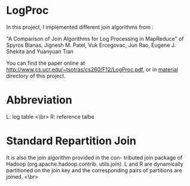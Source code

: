 LogProc
=======
In this project, I implemented different join algorithms from : 

"A Comparison of Join Algorithms for Log Processing in MapReduce" of Spyros Blanas, Jignesh M. Patel, Vuk Ercegovac, Jun Rao, Eugene J. Shekita and Yuanyuan Tian

You can find the paper online at http://www.cs.ucr.edu/~tsotras/cs260/F12/LogProc.pdf, or in [material](/material) directory of this project.

Abbreviation
=======
L: log table <\br>
R: reference talbe

Standard Repartition Join
=======
It is also the join algorithm provided in the con- tributed join package of Hadoop (org.apache.hadoop.contrib. utils.join). L and R are dynamically partitioned on the join key and the corresponding pairs of partitions are joined. <\br>